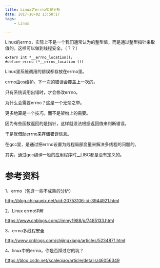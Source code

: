 ```yaml
---
title: Linux之errno实现分析
date: 2017-10-02 13:58:17
tags:
	- Linux

---
```




Linux的errno，实际上不是一个我们通常认为的整型值，而是通过整型指针来取值的。这样可以做到线程安全。（？？）

```
extern int *__errno_location();
#define errno (*__errno_location ())
```

Linux里系统调用的错误都存放在errno里。

errno由os维护。下一次的错误会覆盖上一次的。

只有系统调用出错时，才会修改errno。

为什么会需要errno？这是一个无奈之举。

更多地算是一个技巧。而不是架构上的需要。

因为有些函数返回的是指针，这样就没法根据返回值来判断错误。

于是就借助errno来存储错误信息。



在gcc里，是通过把errno设置为线程局部变量来解决多线程的问题的。



其实，通过gcc编译一般的应用程序时__LIBC都是没有定义的。



# 参考资料

1、errno（包含一些不成熟的分析）

http://blog.chinaunix.net/uid-20753106-id-3944921.html

2、Linux errno详解

https://www.cnblogs.com/Jimmy1988/p/7485133.html

3、errno多线程安全

http://www.cnblogs.com/shijingxiang/articles/5234871.html

4、linux中的errno，你是否踩过它的坑？

https://blog.csdn.net/scaleqiao/article/details/46056349